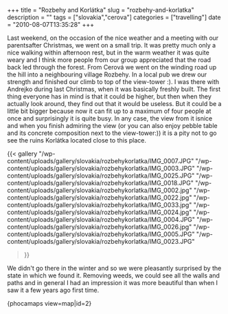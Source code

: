 +++
title = "Rozbehy and Korlátka"
slug = "rozbehy-and-korlatka"
description = ""
tags = ["slovakia","cerova"]
categories = ["travelling"]
date = "2010-08-07T13:35:28"
+++

Last weekend, on the occasion of the nice weather and a meeting with our parentsafter Christmas, we
went on a small trip. It was pretty much only a nice walking within afternoon rest, but in the warm
weather it was quite weary and I think more people from our group appreciated that the road back
led through the forest. From Cerová we went on the winding road up the hill into a neighbouring
village Rozbehy. In a local pub we drew our strength and finished our climb to top of the
view-tower :). I was there with Andrejko during last Christmas, when it was basically freshly built. The first
thing everyone has in mind is that it could be higher, but then when they actually look around,
they find out that it would be useless. But it could be a little bit bigger because now it can fit
up to a maximum of four people at once and surprisingly it is quite busy. In any case, the view
from it isnice and when you finish admiring the view (or you can also enjoy pebble table and its
concrete composition next to the view-tower:)) it is a pity not to go see the ruins Korlátka
located close to this place.

{{< gallery
    "/wp-content/uploads/gallery/slovakia/rozbehykorlatka/IMG_0007.JPG"
    "/wp-content/uploads/gallery/slovakia/rozbehykorlatka/IMG_0003.JPG"
    "/wp-content/uploads/gallery/slovakia/rozbehykorlatka/IMG_0025.JPG"
    "/wp-content/uploads/gallery/slovakia/rozbehykorlatka/IMG_0018.JPG"
    "/wp-content/uploads/gallery/slovakia/rozbehykorlatka/IMG_0002.jpg"
    "/wp-content/uploads/gallery/slovakia/rozbehykorlatka/IMG_0022.jpg"
    "/wp-content/uploads/gallery/slovakia/rozbehykorlatka/IMG_0033.jpg"
    "/wp-content/uploads/gallery/slovakia/rozbehykorlatka/IMG_0024.jpg"
    "/wp-content/uploads/gallery/slovakia/rozbehykorlatka/IMG_0004.JPG"
    "/wp-content/uploads/gallery/slovakia/rozbehykorlatka/IMG_0026.jpg"
    "/wp-content/uploads/gallery/slovakia/rozbehykorlatka/IMG_0005.JPG"
    "/wp-content/uploads/gallery/slovakia/rozbehykorlatka/IMG_0023.JPG"
>}}

We didn't go there in the winter and so we were pleasantly surprised by the state in which we found
it. Removing weeds, we could see all the walls and paths and in general I had an impression it was
more beautiful than when I saw it a few years ago first time.

{phocamaps view=map|id=2}
